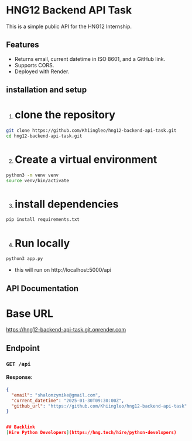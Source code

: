 # HNG12 Backend API Task

This is a simple public API for the HNG12 Internship.

## Features
- Returns email, current datetime in ISO 8601, and a GitHub link.
- Supports CORS.
- Deployed with Render.

## installation and setup
1. # clone the repository
```bash
git clone https://github.com/Khiingleo/hng12-backend-api-task.git
cd hng12-backend-api-task.git
```
2. # Create a virtual environment
```bash
python3 -m venv venv
source venv/bin/activate
```

3. # install dependencies
```bash
pip install requirements.txt
```

4. # Run locally
```bash
python3 app.py
```
* this will run on http://localhost:5000/api

## API Documentation
# Base URL
https://hng12-backend-api-task.git.onrender.com



## Endpoint
### `GET /api`
#### Response:
```json
{
  "email": "shalomzymike@gmail.com",
  "current_datetime": "2025-01-30T09:30:00Z",
  "github_url": "https://github.com/Khiingleo/hng12-backend-api-task"
}


## Backlink  
[Hire Python Developers](https://hng.tech/hire/python-developers)
